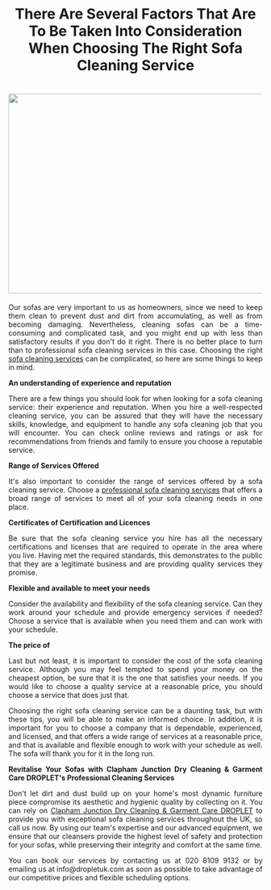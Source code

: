 <h1 style="text-align: center;"><strong>There Are Several Factors That Are To Be Taken Into Consideration When Choosing The Right Sofa Cleaning Service</strong></h1>
<h1 style="text-align: center;"><img src="https://static.wixstatic.com/media/58e4b7_a82e84160633475e88a73794407343c5~mv2.jpg/v1/fill/w_600,h_396,al_c,q_80,usm_0.66_1.00_0.01,enc_auto/58e4b7_a82e84160633475e88a73794407343c5~mv2.jpg" alt="" width="600" height="396" /></h1>
<p style="text-align: justify;"><span style="font-weight: 400;">Our sofas are very important to us as homeowners, since we need to keep them clean to prevent dust and dirt from accumulating, as well as from becoming damaging. Nevertheless, cleaning sofas can be a time-consuming and complicated task, and you might end up with less than satisfactory results if you don't do it right. There is no better place to turn than to professional sofa cleaning services in this case. Choosing the right </span><a href="https://dropletuk.com/sofa-cleaning-services/"><span style="font-weight: 400;">sofa cleaning services</span></a><span style="font-weight: 400;"> can be complicated, so here are some things to keep in mind.</span></p>
<p style="text-align: justify;"><strong>An understanding of experience and reputation</strong></p>
<p style="text-align: justify;"><span style="font-weight: 400;">There are a few things you should look for when looking for a sofa cleaning service: their experience and reputation. When you hire a well-respected cleaning service, you can be assured that they will have the necessary skills, knowledge, and equipment to handle any sofa cleaning job that you will encounter. You can check online reviews and ratings or ask for recommendations from friends and family to ensure you choose a reputable service.</span></p>
<p style="text-align: justify;"><strong>Range of Services Offered</strong></p>
<p style="text-align: justify;"><span style="font-weight: 400;">It's also important to consider the range of services offered by a sofa cleaning service. Choose a </span><a href="https://dropletuk.com/professional-sofa-cleaning-services/"><span style="font-weight: 400;">professional sofa cleaning services</span></a><span style="font-weight: 400;"> that offers a broad range of services to meet all of your sofa cleaning needs in one place.</span></p>
<p style="text-align: justify;"><strong>Certificates of Certification and Licences</strong></p>
<p style="text-align: justify;"><span style="font-weight: 400;">Be sure that the sofa cleaning service you hire has all the necessary certifications and licenses that are required to operate in the area where you live. Having met the required standards, this demonstrates to the public that they are a legitimate business and are providing quality services they promise.</span></p>
<p style="text-align: justify;"><strong>Flexible and available to meet your needs</strong></p>
<p style="text-align: justify;"><span style="font-weight: 400;">Consider the availability and flexibility of the sofa cleaning service. Can they work around your schedule and provide emergency services if needed? Choose a service that is available when you need them and can work with your schedule.</span></p>
<p style="text-align: justify;"><strong>The price of</strong></p>
<p style="text-align: justify;"><span style="font-weight: 400;">Last but not least, it is important to consider the cost of the sofa cleaning service. Although you may feel tempted to spend your money on the cheapest option, be sure that it is the one that satisfies your needs. If you would like to choose a quality service at a reasonable price, you should choose a service that does just that.</span></p>
<p style="text-align: justify;"><span style="font-weight: 400;">Choosing the right sofa cleaning service can be a daunting task, but with these tips, you will be able to make an informed choice. In addition, it is important for you to choose a company that is dependable, experienced, and licensed, and that offers a wide range of services at a reasonable price, and that is available and flexible enough to work with your schedule as well. The sofa will thank you for it in the long run.</span></p>
<p style="text-align: justify;"><strong>Revitalise Your Sofas with Clapham Junction Dry Cleaning &amp; Garment Care DROPLET's Professional Cleaning Services</strong></p>
<p style="text-align: justify;"><span style="font-weight: 400;">Don't let dirt and dust build up on your home's most dynamic furniture piece compromise its aesthetic and hygienic quality by collecting on it. You can rely on </span><a href="https://dropletuk.com"><span style="font-weight: 400;">Clapham Junction Dry Cleaning &amp; Garment Care DROPLET</span></a><span style="font-weight: 400;"> to provide you with exceptional sofa cleaning services throughout the UK, so call us now. By using our team's expertise and our advanced equipment, we ensure that our cleansers provide the highest level of safety and protection for your sofas, while preserving their integrity and comfort at the same time.</span></p>
<p style="text-align: justify;"><span style="font-weight: 400;">You can book our services by contacting us at 020 8109 9132 or by emailing us at info@dropletuk.com as soon as possible to take advantage of our competitive prices and flexible scheduling options.</span></p>
